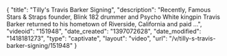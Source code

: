 {
    "title": "Tilly's Travis Barker Signing",
    "description": "Recently, Famous Stars & Straps founder, Blink 182 drummer and Psycho White kingpin Travis Barker returned to his hometown of Riverside, California and paid ...",
    "videoid": "151948",
    "date_created": "1397072628",
    "date_modified": "1418181273",
    "type": "captivate",
    "layout": "video",
    "url": "\/v\/tilly-s-travis-barker-signing\/151948"
}